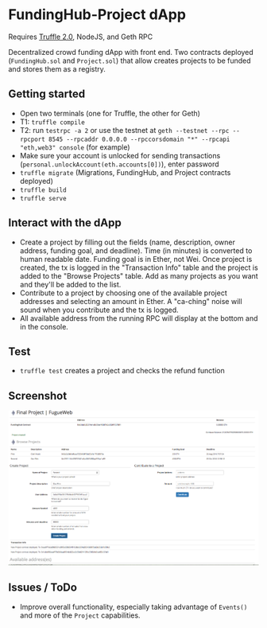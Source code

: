 # FundingHub-Project dApp

Requires [Truffle 2.0](http://truffle.readthedocs.io/en/latest/getting_started/installation/), NodeJS, and Geth RPC

Decentralized crowd funding dApp with front end. Two contracts deployed (`FundingHub.sol` and `Project.sol`) that allow creates projects to be funded and stores them as a registry.

## Getting started

* Open two terminals (one for Truffle, the other for Geth)
* T1: `truffle compile`
* T2: run `testrpc -a 2` or use the testnet at `geth --testnet --rpc --rpcport 8545 --rpcaddr 0.0.0.0 --rpccorsdomain "*" --rpcapi "eth,web3" console` (for example)
* Make sure your account is unlocked for sending transactions (`personal.unlockAccount(eth.accounts[0])`), enter password
* `truffle migrate` (Migrations, FundingHub, and Project contracts deployed)
* `truffle build`
* `truffle serve`

## Interact with the dApp
* Create a project by filling out the fields (name, description, owner address, funding goal, and deadline). Time (in minutes) is converted to human readable date. Funding goal is in Ether, not Wei. Once project is created, the tx is logged in the "Transaction Info" table and the project is added to the "Browse Projects" table. Add as many projects as you want and they'll be added to the list.
* Contribute to a project by choosing one of the available project addresses and selecting an amount in Ether. A "ca-ching" noise will sound when you contribute and the tx is logged.
* All available address from the running RPC will display at the bottom and in the console.

## Test

* `truffle test` creates a project and checks the refund function

## Screenshot

![alt text](https://github.com/FugueWeb/fundinghub-project/raw/master/app/images/screenshot.png "App Preview")

## Issues / ToDo

* Improve overall functionality, especially taking advantage of `Events()` and more of the `Project` capabilities.



